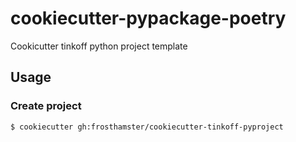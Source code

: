 # cookiecutter-pypackage-poetry

Cookicutter tinkoff python project template

## Usage

### Create project

```bash
$ cookiecutter gh:frosthamster/cookiecutter-tinkoff-pyproject
```
